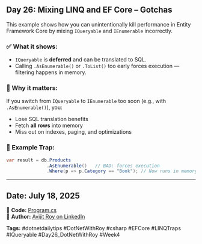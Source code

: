 ﻿## Day 26: Mixing LINQ and EF Core – Gotchas

This example shows how you can unintentionally kill performance in Entity Framework Core by mixing `IQueryable` and `IEnumerable` incorrectly.

### ✅ What it shows:

* `IQueryable` is **deferred** and can be translated to SQL.
* Calling `.AsEnumerable()` or `.ToList()` too early forces execution — filtering happens in memory.

### 🧠 Why it matters:

If you switch from `IQueryable` to `IEnumerable` too soon (e.g., with `.AsEnumerable()`), you:

* Lose SQL translation benefits
* Fetch **all rows** into memory
* Miss out on indexes, paging, and optimizations

### 🚫 Example Trap:

```csharp
var result = db.Products
               .AsEnumerable()   // BAD: forces execution
               .Where(p => p.Category == "Book"); // Now runs in memory
```

---

## Date: July 18, 2025

🔗 **Code:** [Program.cs](./Program.cs)  
🔗 **Author:** [Avijit Roy on LinkedIn](https://www.linkedin.com/in/HeyAvijitRoy/)  

**Tags:** #dotnetdailytips #DotNetWithRoy #csharp #EFCore #LINQTraps #IQueryable #Day26\_DotNetWithRoy #Week4
